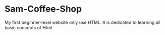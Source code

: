 # Sam-Coffee-Shop
My first beginner-level website only use HTML.  It is dedicated to learning all basic concepts of Html.
